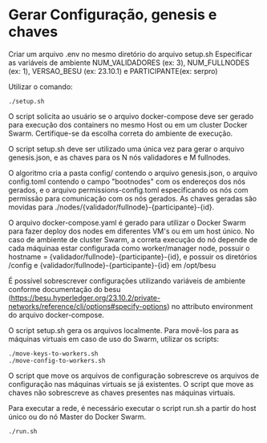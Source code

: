 # Gerar Configuração, genesis e chaves

Criar um arquivo .env no mesmo diretório do arquivo setup.sh
Especificar as variáveis de ambiente NUM_VALIDADORES (ex: 3), NUM_FULLNODES (ex: 1), VERSAO_BESU (ex: 23.10.1) e PARTICIPANTE(ex: serpro)

Utilizar o comando:

```
./setup.sh
```

O script solicita ao usuário se o arquivo docker-compose deve ser gerado para execução dos containers no mesmo Host ou em um cluster Docker Swarm. Certifique-se da escolha correta do ambiente de execução.

O script setup.sh deve ser utilizado uma única vez para gerar o arquivo genesis.json, e as chaves para os N nós validadores e M fullnodes.

O algoritmo cria a pasta config/ contendo o arquivo genesis.json, o arquivo config.toml contendo o campo "bootnodes" com os endereços dos nós gerados, e o arquivo permissions-config.toml especificando os nós com permissão para comunicação com os nós gerados.
As chaves geradas são movidas para ./nodes/{validador/fullnode}-{participante}-{id}.

O arquivo docker-compose.yaml é gerado para utilizar o Docker Swarm para fazer deploy dos nodes em diferentes VM's ou em um host único. No caso de ambiente de cluster Swarm, a correta execução do nó depende de cada máquinaa estar configurada como worker/manager node, possuir o hostname = {validador/fullnode}-{participante}-{id}, e possuir os diretórios /config e {validador/fullnode}-{participante}-{id} em /opt/besu

É possível sobrescrever configurações utilizando variáveis de ambiente conforme documentação do besu (https://besu.hyperledger.org/23.10.2/private-networks/reference/cli/options#specify-options) no attributo environment do arquivo docker-compose.

O script setup.sh gera os arquivos localmente. Para movê-los para as máquinas virtuais em caso de uso do Swarm, utilizar os scripts:

```
./move-keys-to-workers.sh
./move-config-to-workers.sh
```

O script que move os arquivos de configuração sobrescreve os arquivos de configuração nas máquinas virtuais se já existentes. O script que move as chaves não sobrescreve as chaves presentes nas máquinas virtuais.

Para executar a rede, é necessário executar o script run.sh a partir do host único ou do nó Master do Docker Swarm.

```
./run.sh
```
